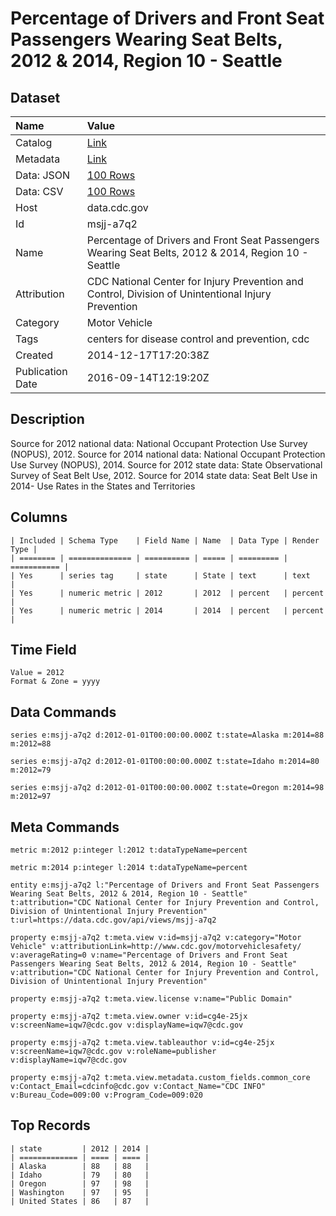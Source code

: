 # Percentage of Drivers and Front Seat Passengers Wearing Seat Belts, 2012 & 2014, Region 10 - Seattle

## Dataset

| Name | Value |
| :--- | :---- |
| Catalog | [Link](https://catalog.data.gov/dataset/percentage-of-drivers-and-front-seat-passengers-wearing-seat-belts-2012-region-10-seattle) |
| Metadata | [Link](https://data.cdc.gov/api/views/msjj-a7q2) |
| Data: JSON | [100 Rows](https://data.cdc.gov/api/views/msjj-a7q2/rows.json?max_rows=100) |
| Data: CSV | [100 Rows](https://data.cdc.gov/api/views/msjj-a7q2/rows.csv?max_rows=100) |
| Host | data.cdc.gov |
| Id | msjj-a7q2 |
| Name | Percentage of Drivers and Front Seat Passengers Wearing Seat Belts, 2012 & 2014, Region 10 - Seattle |
| Attribution | CDC National Center for Injury Prevention and Control, Division of Unintentional Injury Prevention |
| Category | Motor Vehicle |
| Tags | centers for disease control and prevention, cdc |
| Created | 2014-12-17T17:20:38Z |
| Publication Date | 2016-09-14T12:19:20Z |

## Description

Source for 2012 national data: National Occupant Protection Use Survey (NOPUS), 2012. Source for 2014 national data: National Occupant Protection Use Survey (NOPUS), 2014.  Source for 2012 state data: State Observational Survey of Seat Belt Use, 2012. Source for 2014 state data: Seat Belt Use in 2014- Use Rates in the States and Territories

## Columns

```ls
| Included | Schema Type    | Field Name | Name  | Data Type | Render Type |
| ======== | ============== | ========== | ===== | ========= | =========== |
| Yes      | series tag     | state      | State | text      | text        |
| Yes      | numeric metric | 2012       | 2012  | percent   | percent     |
| Yes      | numeric metric | 2014       | 2014  | percent   | percent     |
```

## Time Field

```ls
Value = 2012
Format & Zone = yyyy
```

## Data Commands

```ls
series e:msjj-a7q2 d:2012-01-01T00:00:00.000Z t:state=Alaska m:2014=88 m:2012=88

series e:msjj-a7q2 d:2012-01-01T00:00:00.000Z t:state=Idaho m:2014=80 m:2012=79

series e:msjj-a7q2 d:2012-01-01T00:00:00.000Z t:state=Oregon m:2014=98 m:2012=97
```

## Meta Commands

```ls
metric m:2012 p:integer l:2012 t:dataTypeName=percent

metric m:2014 p:integer l:2014 t:dataTypeName=percent

entity e:msjj-a7q2 l:"Percentage of Drivers and Front Seat Passengers Wearing Seat Belts, 2012 & 2014, Region 10 - Seattle" t:attribution="CDC National Center for Injury Prevention and Control, Division of Unintentional Injury Prevention" t:url=https://data.cdc.gov/api/views/msjj-a7q2

property e:msjj-a7q2 t:meta.view v:id=msjj-a7q2 v:category="Motor Vehicle" v:attributionLink=http://www.cdc.gov/motorvehiclesafety/ v:averageRating=0 v:name="Percentage of Drivers and Front Seat Passengers Wearing Seat Belts, 2012 & 2014, Region 10 - Seattle" v:attribution="CDC National Center for Injury Prevention and Control, Division of Unintentional Injury Prevention"

property e:msjj-a7q2 t:meta.view.license v:name="Public Domain"

property e:msjj-a7q2 t:meta.view.owner v:id=cg4e-25jx v:screenName=iqw7@cdc.gov v:displayName=iqw7@cdc.gov

property e:msjj-a7q2 t:meta.view.tableauthor v:id=cg4e-25jx v:screenName=iqw7@cdc.gov v:roleName=publisher v:displayName=iqw7@cdc.gov

property e:msjj-a7q2 t:meta.view.metadata.custom_fields.common_core v:Contact_Email=cdcinfo@cdc.gov v:Contact_Name="CDC INFO" v:Bureau_Code=009:00 v:Program_Code=009:020
```

## Top Records

```ls
| state         | 2012 | 2014 | 
| ============= | ==== | ==== | 
| Alaska        | 88   | 88   | 
| Idaho         | 79   | 80   | 
| Oregon        | 97   | 98   | 
| Washington    | 97   | 95   | 
| United States | 86   | 87   | 
```